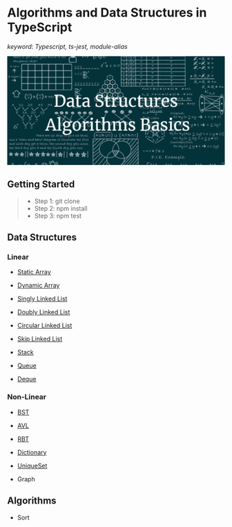 # Algorithms and Data Structures in TypeScript

*keyword*: *Typescript, ts-jest, module-alias*

![Algorithms and Data Structures](./assets/background.png)

## Getting Started

> - Step 1: git clone
> - Step 2: npm install
> - Step 3: npm test

## Data Structures

### Linear

- [Static Array](https://github.com/gaoyuan1223m/Algorithms-and-Data-Structures-with-Typescript/blob/master/src/DataStructure/array/array.ts)

- [Dynamic Array](https://github.com/gaoyuan1223m/Algorithms-and-Data-Structures-with-Typescript/blob/master/src/DataStructure/array/array.ts)

- [Singly Linked List](https://github.com/gaoyuan1223m/Algorithms-and-Data-Structures-with-Typescript/blob/master/src/DataStructure/linked-list/linked-list.ts)

- [Doubly Linked List](https://github.com/gaoyuan1223m/Algorithms-and-Data-Structures-with-Typescript/blob/master/src/DataStructure/linked-list/linked-list.ts)

- [Circular Linked List](https://github.com/gaoyuan1223m/Algorithms-and-Data-Structures-with-Typescript/blob/master/src/DataStructure/linked-list/linked-list.ts)

- [Skip Linked List](https://github.com/gaoyuan1223m/Algorithms-and-Data-Structures-with-Typescript/blob/master/src/DataStructure/linked-list/linked-list.ts)

- [Stack](https://github.com/gaoyuan1223m/Algorithms-and-Data-Structures-with-Typescript/blob/master/src/DataStructure/stack-queue/stack.ts)

- [Queue](https://github.com/gaoyuan1223m/Algorithms-and-Data-Structures-with-Typescript/blob/master/src/DataStructure/stack-queue/queue.ts)

- [Deque](https://github.com/gaoyuan1223m/Algorithms-and-Data-Structures-with-Typescript/blob/master/src/DataStructure/stack-queue/deque.ts)

### Non-Linear

- [BST](https://github.com/gaoyuan1223m/Algorithms-and-Data-Structures-with-Typescript/blob/master/src/DataStructure/tree/tree.ts)

- [AVL](https://github.com/gaoyuan1223m/Algorithms-and-Data-Structures-with-Typescript/blob/master/src/DataStructure/tree/tree.ts)

- [RBT](https://github.com/gaoyuan1223m/Algorithms-and-Data-Structures-with-Typescript/blob/master/src/DataStructure/tree/tree.ts)

- [Dictionary](https://github.com/gaoyuan1223m/Algorithms-and-Data-Structures-with-Typescript/blob/master/src/DataStructure/hash/dictionary.ts)

- [UniqueSet](https://github.com/gaoyuan1223m/Algorithms-and-Data-Structures-with-Typescript/blob/master/src/DataStructure/hash/unique-set.ts)

- Graph


## Algorithms

- Sort
